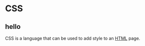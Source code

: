 # CSS
## hello







CSS is a language that can be used to add style to an [HTML](/wiki/HTML) page.































































































































































































































































































































































































































































































































































































































































































































































































































































































































































































































































































































































































































































































































































































































































































































































































































































































































































































































































































































































































































































































































            































































































































































































































































































































































































































































































































            































































































































































































































































            